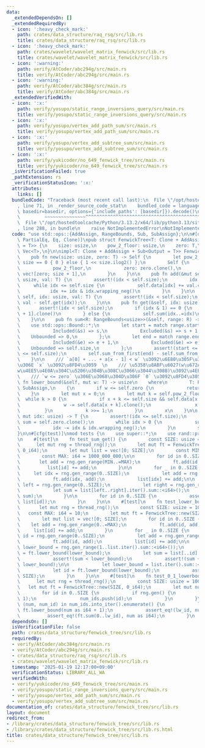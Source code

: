 ```yaml
---
data:
  _extendedDependsOn: []
  _extendedRequiredBy:
  - icon: ':heavy_check_mark:'
    path: crates/data_structure/raq_rsq/src/lib.rs
    title: crates/data_structure/raq_rsq/src/lib.rs
  - icon: ':heavy_check_mark:'
    path: crates/wavelet/wavelet_matrix_fenwick/src/lib.rs
    title: crates/wavelet/wavelet_matrix_fenwick/src/lib.rs
  - icon: ':warning:'
    path: verify/AtCoder/abc294g/src/main.rs
    title: verify/AtCoder/abc294g/src/main.rs
  - icon: ':warning:'
    path: verify/AtCoder/abc384g/src/main.rs
    title: verify/AtCoder/abc384g/src/main.rs
  _extendedVerifiedWith:
  - icon: ':x:'
    path: verify/yosupo/static_range_inversions_query/src/main.rs
    title: verify/yosupo/static_range_inversions_query/src/main.rs
  - icon: ':x:'
    path: verify/yosupo/vertex_add_path_sum/src/main.rs
    title: verify/yosupo/vertex_add_path_sum/src/main.rs
  - icon: ':x:'
    path: verify/yosupo/vertex_add_subtree_sum/src/main.rs
    title: verify/yosupo/vertex_add_subtree_sum/src/main.rs
  - icon: ':x:'
    path: verify/yukicoder/no_649_fenwick_tree/src/main.rs
    title: verify/yukicoder/no_649_fenwick_tree/src/main.rs
  _isVerificationFailed: true
  _pathExtension: rs
  _verificationStatusIcon: ':x:'
  attributes:
    links: []
  bundledCode: "Traceback (most recent call last):\n  File \"/opt/hostedtoolcache/Python/3.13.2/x64/lib/python3.13/site-packages/onlinejudge_verify/documentation/build.py\"\
    , line 71, in _render_source_code_stat\n    bundled_code = language.bundle(stat.path,\
    \ basedir=basedir, options={'include_paths': [basedir]}).decode()\n          \
    \         ~~~~~~~~~~~~~~~^^^^^^^^^^^^^^^^^^^^^^^^^^^^^^^^^^^^^^^^^^^^^^^^^^^^^^^^^^^^^^^^^^\n\
    \  File \"/opt/hostedtoolcache/Python/3.13.2/x64/lib/python3.13/site-packages/onlinejudge_verify/languages/rust.py\"\
    , line 288, in bundle\n    raise NotImplementedError\nNotImplementedError\n"
  code: "use std::ops::{AddAssign, RangeBounds, Sub, SubAssign};\n\n#[derive(Debug,\
    \ PartialEq, Eq, Clone)]\npub struct FenwickTree<T: Clone + AddAssign + Sub<Output\
    \ = T>> {\n    size: usize,\n    pow_2_floor: usize,\n    zero: T,\n    data:\
    \ Vec<T>,\n}\n\nimpl<T: Clone + AddAssign + Sub<Output = T>> FenwickTree<T> {\n\
    \    pub fn new(size: usize, zero: T) -> Self {\n        let pow_2_floor = if\
    \ size == 0 { 0 } else { 1 << size.ilog2() };\n        Self {\n            size,\n\
    \            pow_2_floor,\n            zero: zero.clone(),\n            data:\
    \ vec![zero; size + 1],\n        }\n    }\n\n    pub fn add(&mut self, mut idx:\
    \ usize, val: T) {\n        assert!(idx < self.size);\n        idx += 1;\n   \
    \     while idx <= self.size {\n            self.data[idx] += val.clone();\n \
    \           idx += idx & idx.wrapping_neg()\n        }\n    }\n\n    pub fn set(&mut\
    \ self, idx: usize, val: T) {\n        assert!(idx < self.size);\n        self.add(idx,\
    \ val - self.get(idx));\n    }\n\n    pub fn get(&self, idx: usize) -> T {\n \
    \       assert!(idx < self.size);\n        if (idx & 1) == 0 {\n            self.data[idx\
    \ + 1].clone()\n        } else {\n            self.sum(idx..=idx)\n        }\n\
    \    }\n\n    pub fn sum<R: RangeBounds<usize>>(&self, range: R) -> T {\n    \
    \    use std::ops::Bound::*;\n        let start = match range.start_bound() {\n\
    \            Included(&s) => s,\n            Excluded(&s) => s + 1,\n        \
    \    Unbounded => 0,\n        };\n        let end = match range.end_bound() {\n\
    \            Included(&e) => e + 1,\n            Excluded(&e) => e,\n        \
    \    Unbounded => self.size,\n        };\n        assert!(start <= end && end\
    \ <= self.size);\n        self.sum_from_first(end) - self.sum_from_first(start)\n\
    \    }\n\n    /// `a[0] + ... + a[x - 1] < w` \u3092\u6E80\u305F\u3059\u6700\u5927\
    \u306E `x` \u3092\u8FD4\u3059  \n    /// \u5358\u8ABF\u6027(w\u672A\u6E80\u3068\
    w\u4EE5\u4E0A\u304C\u5206\u304B\u308C\u3066\u3044\u308B)\u3092\u4EEE\u5B9A  \n\
    \    /// `w <= zero` \u306E\u3068\u304D\u306F `0` \u3092\u8FD4\u3059\n    pub\
    \ fn lower_bound(&self, mut w: T) -> usize\n    where\n        T: PartialOrd +\
    \ SubAssign,\n    {\n        if w <= self.zero {\n            return 0;\n    \
    \    }\n        let mut x = 0;\n        let mut k = self.pow_2_floor;\n      \
    \  while k > 0 {\n            if x + k <= self.size && self.data[x + k] < w {\n\
    \                w -= self.data[x + k].clone();\n                x += k;\n   \
    \         }\n            k >>= 1;\n        }\n        x\n    }\n\n    fn sum_from_first(&self,\
    \ mut idx: usize) -> T {\n        assert!(idx <= self.size);\n        let mut\
    \ sum = self.zero.clone();\n        while idx > 0 {\n            sum += self.data[idx].clone();\n\
    \            idx -= idx & idx.wrapping_neg();\n        }\n        sum\n    }\n\
    }\n\n#[cfg(test)]\nmod tests {\n    use super::*;\n    use rand::prelude::*;\n\
    \n    #[test]\n    fn test_sum_get() {\n        const SIZE: usize = 1000;\n  \
    \      let mut rng = thread_rng();\n        let mut ft = FenwickTree::new(SIZE,\
    \ 0_i64);\n        let mut list = vec![0; SIZE];\n        const MIN: i64 = -1000_000_000;\n\
    \        const MAX: i64 = 1000_000_000;\n\n        for id in 0..SIZE {\n     \
    \       let add = rng.gen_range(MIN..=MAX);\n            ft.add(id, add);\n  \
    \          list[id] += add;\n        }\n\n        for _ in 0..SIZE {\n       \
    \     let idx = rng.gen_range(0..SIZE);\n            let add = rng.gen_range(MIN..=MAX);\n\
    \            ft.add(idx, add);\n            list[idx] += add;\n\n            let\
    \ left = rng.gen_range(0..SIZE);\n            let right = rng.gen_range(left..=SIZE);\n\
    \            let sum = list[left..right].iter().sum::<i64>();\n            assert_eq!(ft.sum(left..right),\
    \ sum);\n        }\n\n        for id in 0..SIZE {\n            assert_eq!(ft.get(id),\
    \ list[id]);\n        }\n    }\n\n    #[test]\n    fn test_lower_bound() {\n \
    \       let mut rng = thread_rng();\n        const SIZE: usize = 1000;\n     \
    \   const MAX: i64 = 10;\n        let mut ft = FenwickTree::new(SIZE, 0_i64);\n\
    \        let mut list = vec![0; SIZE];\n        for id in 0..SIZE {\n        \
    \    let add = rng.gen_range(0..=MAX);\n            ft.add(id, add);\n       \
    \     list[id] += add;\n        }\n        for _ in 0..SIZE {\n            let\
    \ id = rng.gen_range(0..SIZE);\n            let add = rng.gen_range(0..=MAX);\n\
    \            ft.add(id, add);\n            list[id] += add;\n\n            let\
    \ lower_bound = rng.gen_range(1..list.iter().sum::<i64>());\n            let id\
    \ = ft.lower_bound(lower_bound);\n            let sum = list[..id].iter().sum::<i64>();\n\
    \            assert!(sum < lower_bound);\n            assert!(sum + list[id] >=\
    \ lower_bound);\n\n            let lower_bound = list.iter().sum::<i64>() + 1;\n\
    \            let id = ft.lower_bound(lower_bound);\n            assert_eq!(id,\
    \ SIZE);\n        }\n    }\n\n    #[test]\n    fn test_0_1_lowerbound() {\n  \
    \      let mut rng = thread_rng();\n        const SIZE: usize = 10000;\n     \
    \   let mut ft = FenwickTree::new(SIZE, 0_i64);\n        let mut num_ids = vec![];\n\
    \        for id in 0..SIZE {\n            if rng.gen() {\n                ft.add(id,\
    \ 1);\n                num_ids.push(id);\n            }\n        }\n        for\
    \ (num, num_id) in num_ids.into_iter().enumerate() {\n            let lw_id =\
    \ ft.lower_bound(num as i64 + 1);\n            assert_eq!(lw_id, num_id);\n  \
    \          assert_eq!(ft.sum(0..lw_id), num as i64);\n        }\n    }\n}\n"
  dependsOn: []
  isVerificationFile: false
  path: crates/data_structure/fenwick_tree/src/lib.rs
  requiredBy:
  - verify/AtCoder/abc384g/src/main.rs
  - verify/AtCoder/abc294g/src/main.rs
  - crates/data_structure/raq_rsq/src/lib.rs
  - crates/wavelet/wavelet_matrix_fenwick/src/lib.rs
  timestamp: '2025-01-19 12:17:00+09:00'
  verificationStatus: LIBRARY_ALL_WA
  verifiedWith:
  - verify/yukicoder/no_649_fenwick_tree/src/main.rs
  - verify/yosupo/static_range_inversions_query/src/main.rs
  - verify/yosupo/vertex_add_path_sum/src/main.rs
  - verify/yosupo/vertex_add_subtree_sum/src/main.rs
documentation_of: crates/data_structure/fenwick_tree/src/lib.rs
layout: document
redirect_from:
- /library/crates/data_structure/fenwick_tree/src/lib.rs
- /library/crates/data_structure/fenwick_tree/src/lib.rs.html
title: crates/data_structure/fenwick_tree/src/lib.rs
---
```

